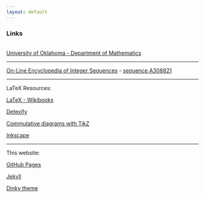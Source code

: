 ```yaml
---
layout: default
---
```


### Links

<br/> [University of Oklahoma - Department of Mathematics](http://math.ou.edu/)

---

[On-Line Encyclopedia of Integer Sequences](http://oeis.org/) - [sequence A308821](https://oeis.org/A308821)

---

LaTeX Resources: 

[LaTeX - Wikibooks](https://en.wikibooks.org/wiki/LaTeX)

[Detexify](http://detexify.kirelabs.org/classify.html)

[Commutative diagrams with TikZ](http://ctan.math.washington.edu/tex-archive/graphics/pgf/contrib/tikz-cd/tikz-cd-doc.pdf)

[Inkscape](https://inkscape.org/)

---

This website:

[GitHub Pages](https://pages.github.com)

[Jekyll](https://jekyllrb.com/)

[Dinky theme](https://github.com/pages-themes/dinky) 
